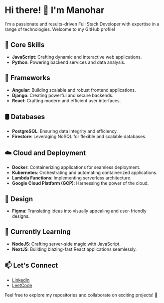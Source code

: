 # Hi there! 👋 I'm Manohar

I'm a passionate and results-driven Full Stack Developer with expertise in a range of technologies. Welcome to my GitHub profile!

## 🔧 Core Skills

- **JavaScript**: Crafting dynamic and interactive web applications.
- **Python**: Powering backend services and data analysis.

## 🚀 Frameworks

- **Angular**: Building scalable and robust frontend applications.
- **Django**: Creating powerful and secure backends.
- **React**: Crafting modern and efficient user interfaces.

## 🛢️ Databases

- **PostgreSQL**: Ensuring data integrity and efficiency.
- **Firestore**: Leveraging NoSQL for flexible and scalable databases.

## ☁️ Cloud and Deployment

- **Docker**: Containerizing applications for seamless deployment.
- **Kubernetes**: Orchestrating and automating containerized applications.
- **Lambda Functions**: Implementing serverless architecture.
- **Google Cloud Platform (GCP)**: Harnessing the power of the cloud.

## 🎨 Design

- **Figma**: Translating ideas into visually appealing and user-friendly designs.

## 🌱 Currently Learning

- **NodeJS**: Crafting server-side magic with JavaScript.
- **NextJS**: Building blazing-fast React applications seamlessly.

## 📫 Let's Connect

- [LinkedIn](https://www.linkedin.com/in/rahonam/)
- [LeetCode](https://leetcode.com/rahonam/)

Feel free to explore my repositories and collaborate on exciting projects! 🚀

